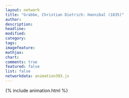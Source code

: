 ```yaml
---
layout: network
title: "Grabbe, Christian Dietrich: Hannibal (1835)"
author:
description:
headline:
modified:
category:
tags:
imagefeature: 
mathjax: 
chart: 
comments: true
featured: false
list: false
networkdata: animation393.js
---
```

{% include animation.html %}
